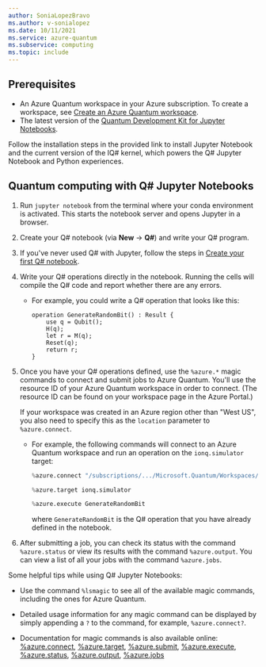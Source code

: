```yaml
---
author: SoniaLopezBravo
ms.author: v-sonialopez
ms.date: 10/11/2021
ms.service: azure-quantum
ms.subservice: computing
ms.topic: include
---
```


## Prerequisites

- An Azure Quantum workspace in your Azure subscription. To create a workspace,
  see [Create an Azure Quantum workspace](xref:microsoft.quantum.quickstarts.optimization.qio).
- The latest version of the [Quantum Development Kit for Jupyter Notebooks](xref:microsoft.quantum.install-qdk.overview.jupyter#install-the-iq-jupyter-kernel).

Follow the installation steps in the provided link to install Jupyter Notebook and
the current version of the IQ# kernel, which powers the Q# Jupyter Notebook and
Python experiences.

## Quantum computing with Q# Jupyter Notebooks

1. Run `jupyter notebook` from the terminal where your conda environment is
   activated. This starts the notebook server and opens Jupyter in a browser.
1. Create your Q# notebook (via **New** → **Q#**) and write your Q# program.
1. If you've never used Q# with Jupyter, follow the steps in [Create your first Q#
    notebook](xref:microsoft.quantum.install-qdk.overview.jupyter).
1. Write your Q# operations directly in the notebook. Running the cells will
   compile the Q# code and report whether there are any errors.
    - For example, you could write a Q# operation that looks like this:

        ```qsharp
        operation GenerateRandomBit() : Result {
            use q = Qubit();
            H(q);
            let r = M(q);
            Reset(q);
            return r;
        }
        ```

1. Once you have your Q# operations defined, use the `%azure.*` magic commands
   to connect and submit jobs to Azure Quantum. You'll use the resource ID of
   your Azure Quantum workspace in order to connect. (The resource ID can be found
   on your workspace page in the Azure Portal.)

   If your workspace was created in an Azure region other than \"West US\", you also
   need to specify this as the `location` parameter to `%azure.connect`.

    - For example, the following commands will connect to an Azure Quantum
      workspace and run an operation on the `ionq.simulator` target:

        ```py
        %azure.connect "/subscriptions/.../Microsoft.Quantum/Workspaces/WORKSPACE_NAME" location="West US"

        %azure.target ionq.simulator

        %azure.execute GenerateRandomBit
        ```

        where `GenerateRandomBit` is the Q# operation that you have already
        defined in the notebook.

1. After submitting a job, you can check its status with the command `%azure.status` or view
   its results with the command `%azure.output`. You can view a list of all your jobs with the command `%azure.jobs`.

Some helpful tips while using Q# Jupyter Notebooks:

- Use the command `%lsmagic` to see all of the available magic commands, including
  the ones for Azure Quantum.
- Detailed usage information for any magic command can be displayed by simply
  appending a `?` to the command, for example, `%azure.connect?`.

- Documentation for magic commands is also available online:
  [%azure.connect](/qsharp/api/iqsharp-magic/azure.connect),
  [%azure.target](/qsharp/api/iqsharp-magic/azure.target),
  [%azure.submit](/qsharp/api/iqsharp-magic/azure.submit),
  [%azure.execute](/qsharp/api/iqsharp-magic/azure.execute),
  [%azure.status](/qsharp/api/iqsharp-magic/azure.status),
  [%azure.output](/qsharp/api/iqsharp-magic/azure.output),
  [%azure.jobs](/qsharp/api/iqsharp-magic/azure.jobs)
